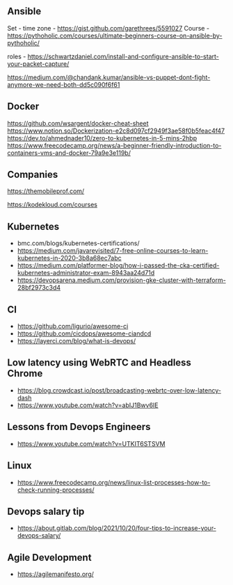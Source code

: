 
## Ansible

Set - time zone - https://gist.github.com/garethrees/5591027
Course  -  https://pythoholic.com/courses/ultimate-beginners-course-on-ansible-by-pythoholic/

roles - https://schwartzdaniel.com/install-and-configure-ansible-to-start-your-packet-capture/

https://medium.com/@chandank.kumar/ansible-vs-puppet-dont-fight-anymore-we-need-both-dd5c090f6f61


## Docker

https://github.com/wsargent/docker-cheat-sheet
https://www.notion.so/Dockerization-e2c8d097cf2949f3ae58f0b5feac4f47
https://dev.to/ahmednader10/zero-to-kubernetes-in-5-mins-2hbp
https://www.freecodecamp.org/news/a-beginner-friendly-introduction-to-containers-vms-and-docker-79a9e3e119b/

## Companies
https://themobileprof.com/

https://kodekloud.com/courses

## Kubernetes
- bmc.com/blogs/kubernetes-certifications/
- https://medium.com/javarevisited/7-free-online-courses-to-learn-kubernetes-in-2020-3b8a68ec7abc
- https://medium.com/platformer-blog/how-i-passed-the-cka-certified-kubernetes-administrator-exam-8943aa24d71d
- https://devopsarena.medium.com/provision-gke-cluster-with-terraform-28bf2973c3d4

## CI
- https://github.com/ligurio/awesome-ci
- https://github.com/cicdops/awesome-ciandcd
- https://layerci.com/blog/what-is-devops/

## Low latency using WebRTC and Headless Chrome
- https://blog.crowdcast.io/post/broadcasting-webrtc-over-low-latency-dash
- https://www.youtube.com/watch?v=abIJ1Bwv6IE

## Lessons from Devops Engineers
- https://www.youtube.com/watch?v=UTKIT6STSVM

## Linux

- https://www.freecodecamp.org/news/linux-list-processes-how-to-check-running-processes/

## Devops salary tip
- https://about.gitlab.com/blog/2021/10/20/four-tips-to-increase-your-devops-salary/

## Agile Development
- https://agilemanifesto.org/
